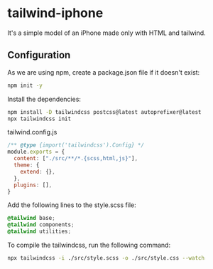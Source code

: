 # tailwind-iphone
It's a simple model of an iPhone made only with HTML and tailwind.

## Configuration
As we are using npm, create a package.json file if it doesn't exist:
```bash
npm init -y
```

Install the dependencies:
```bash
npm install -D tailwindcss postcss@latest autoprefixer@latest
npx tailwindcss init
```

tailwind.config.js
```javascript
/** @type {import('tailwindcss').Config} */
module.exports = {
  content: ["./src/**/*.{scss,html,js}"],
  theme: {
    extend: {},
  },
  plugins: [],
}
```

Add the following lines to the style.scss file:
```scss
@tailwind base;
@tailwind components;
@tailwind utilities;
```

To compile the tailwindcss, run the following command:
```bash
npx tailwindcss -i ./src/style.scss -o ./src/style.css --watch
```